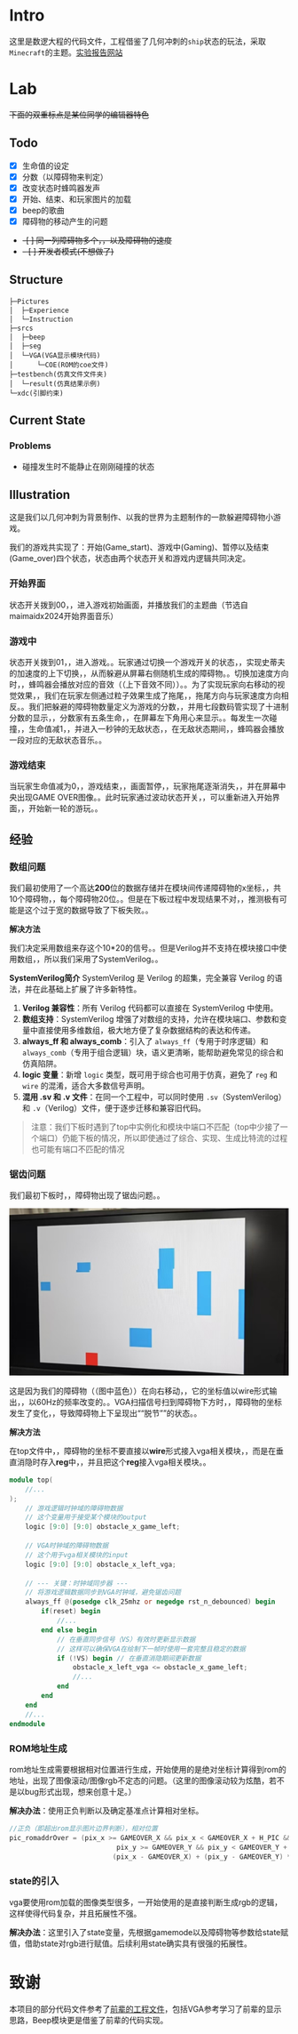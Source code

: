 # Intro

这里是数逻大程的代码文件，工程借鉴了几何冲刺的`ship`状态的玩法，采取`Minecraft`的主题。[实验报告网站](https://tanginrattay.github.io/LCDF_project/)



# Lab

~~下面的双重标点是某位同学的编辑器特色~~

## Todo

- [x] 生命值的设定
- [x] 分数（以障碍物来判定）
- [x] 改变状态时蜂鸣器发声
- [x] 开始、结束、和玩家图片的加载
- [x] beep的歌曲
- [x] 障碍物的移动产生的问题<br>
- ~~-[ ] 同一列障碍物多个，，以及障碍物的速度~~<br>
- ~~- [ ] 开发者模式(不想做了)~~

## Structure 

```
├─Pictures
│  ├─Experience
│  └─Instruction
├─srcs
│  ├─beep
│  ├─seg
│  └─VGA(VGA显示模块代码)
│      └─COE(ROM的coe文件)
├─testbench(仿真文件文件夹)
│  └─result(仿真结果示例)
└─xdc(引脚约束)
```

## Current State

### Problems

+ 碰撞发生时不能静止在刚刚碰撞的状态

## Illustration

这是我们以几何冲刺为背景制作、以我的世界为主题制作的一款躲避障碍物小游戏。

我们的游戏共实现了：开始(Game_start)、游戏中(Gaming)、暂停以及结束(Game_over)四个状态，状态由两个状态开关和游戏内逻辑共同决定。

### 开始界面

状态开关拨到00，，进入游戏初始画面，并播放我们的主题曲（节选自maimaidx2024开始界面音乐）

### 游戏中

状态开关拨到01，，进入游戏。。玩家通过切换一个游戏开关的状态，，实现史蒂夫的加速度的上下切换，，从而躲避从屏幕右侧随机生成的障碍物。。切换加速度方向时，，蜂鸣器会播放对应的音效（（上下音效不同））。。为了实现玩家向右移动的视觉效果，，我们在玩家左侧通过粒子效果生成了拖尾，，拖尾方向与玩家速度方向相反。。我们把躲避的障碍物数量定义为游戏的分数，，并用七段数码管实现了十进制分数的显示，，分数家有五条生命，，在屏幕左下角用心来显示。。每发生一次碰撞，，生命值减1，，并进入一秒钟的无敌状态，，在无敌状态期间，，蜂鸣器会播放一段对应的无敌状态音乐。。

### 游戏结束

当玩家生命值减为0，，游戏结束，，画面暂停，，玩家拖尾逐渐消失，，并在屏幕中央出现GAME OVER图像。。此时玩家通过波动状态开关，，可以重新进入开始界面，，开始新一轮的游玩。。

## 经验

### 数组问题

我们最初使用了一个高达**200**位的数据存储并在模块间传递障碍物的x坐标，，共10个障碍物，，每个障碍物20位。。但是在下板过程中发现结果不对，，推测极有可能是这个过于宽的数据导致了下板失败。。

**解决方法**

我们决定采用数组来存这个10*20的信号。。但是Verilog并不支持在模块接口中使用数组，，所以我们采用了SystemVerilog。。

**SystemVerilog简介**
SystemVerilog 是 Verilog 的超集，完全兼容 Verilog 的语法，并在此基础上扩展了许多新特性。  
1. **Verilog 兼容性**：所有 Verilog 代码都可以直接在 SystemVerilog 中使用。  
2. **数组支持**：SystemVerilog 增强了对数组的支持，允许在模块端口、参数和变量中直接使用多维数组，极大地方便了复杂数据结构的表达和传递。  
3. **always_ff 和 always_comb**：引入了 `always_ff`（专用于时序逻辑）和 `always_comb`（专用于组合逻辑）块，语义更清晰，能帮助避免常见的综合和仿真陷阱。  
4. **logic 变量**：新增 `logic` 类型，既可用于综合也可用于仿真，避免了 `reg` 和 `wire` 的混淆，适合大多数信号声明。  
5. **混用 .sv 和 .v 文件**：在同一个工程中，可以同时使用 `.sv`（SystemVerilog）和 `.v`（Verilog）文件，便于逐步迁移和兼容旧代码。

> 注意：我们下板时遇到了top中实例化和模块中端口不匹配（top中少接了一个端口）仍能下板的情况，所以即使通过了综合、实现、生成比特流的过程也可能有端口不匹配的情况


### 锯齿问题

我们最初下板时，，障碍物出现了锯齿问题。。

![锯齿示例](/Pictures/Experience/锯齿实例.jpg)

这是因为我们的障碍物（（图中蓝色））在向右移动，，它的坐标值以wire形式输出，，以60Hz的频率改变的。。VGA扫描信号扫到障碍物下方时，，障碍物的坐标发生了变化，，导致障碍物上下呈现出““脱节””的状态。。

**解决方法**

在top文件中，，障碍物的坐标不要直接以**wire**形式接入vga相关模块，，而是在垂直消隐时存入**reg**中，，并且把这个**reg**接入vga相关模块。。

```verilog
module top(
    //...
);
    // 游戏逻辑时钟域的障碍物数据
    // 这个变量用于接受某个模块的output
    logic [9:0] [9:0] obstacle_x_game_left;

    // VGA时钟域的障碍物数据
    // 这个用于vga相关模块的input
    logic [9:0] [9:0] obstacle_x_left_vga;

    // --- 关键：时钟域同步器 ---
    // 将游戏逻辑数据同步到VGA时钟域，避免锯齿问题
    always_ff @(posedge clk_25mhz or negedge rst_n_debounced) begin
        if(reset) begin
            //...
        end else begin
            // 在垂直同步信号（VS）有效时更新显示数据
            // 这样可以确保VGA在绘制下一帧时使用一套完整且稳定的数据
            if (!VS) begin // 在垂直消隐期间更新数据
                obstacle_x_left_vga <= obstacle_x_game_left;
                //...
            end
        end
    end
    //...
endmodule
```

### ROM地址生成

rom地址生成需要根据相对位置进行生成，开始使用的是绝对坐标计算得到rom的地址，出现了图像滚动/图像rgb不定态的问题。（这里的图像滚动较为炫酷，若不是以bug形式出现，想来创意十足。）

**解决办法**：使用正负判断以及确定基准点计算相对坐标。

```verilog
//正负（即超出rom显示图片边界判断），相对位置
pic_romaddrOver = (pix_x >= GAMEOVER_X && pix_x < GAMEOVER_X + H_PIC &&
                           pix_y >= GAMEOVER_Y && pix_y < GAMEOVER_Y + H_PIC) ?
                          (pix_x - GAMEOVER_X) + (pix_y - GAMEOVER_Y) * H_PIC : 0; // Default to 0 if out bounds
```

### state的引入

vga要使用rom加载的图像类型很多，一开始使用的是直接判断生成rgb的逻辑，这样使得代码复杂，并且拓展性不强。

**解决办法**：这里引入了state变量，先根据gamemode以及障碍物等参数给state赋值，借助state对rgb进行赋值。后续利用state确实具有很强的拓展性。


# 致谢

本项目的部分代码文件参考了[前辈的工程文件](https://wintermelonc.github.io/WintermelonC_Docs/zju/basic_courses/digital_logic_design/lab/final/)，包括VGA参考学习了前辈的显示思路，Beep模块更是借鉴了前辈的代码实现。
